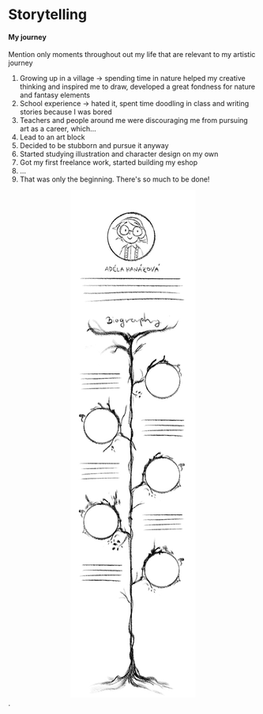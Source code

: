 # Storytelling

#### My journey
Mention only moments throughout out my life that are relevant to my artistic journey
1. Growing up in a village -> spending time in nature helped my creative thinking and inspired me to draw, developed a great fondness for nature and fantasy elements
2. School experience -> hated it, spent time doodling in class and writing stories because I was bored
3. Teachers and people around me were discouraging me from pursuing art as a career, which...
4. Lead to an art block
5. Decided to be stubborn and pursue it anyway
6. Started studying illustration and character design on my own
7. Got my first freelance work, started building my eshop
8. ...
9. That was only the beginning. There's so much to be done!

<div style="text-align:center"><img src="Sketch.jpg" /></div>.
